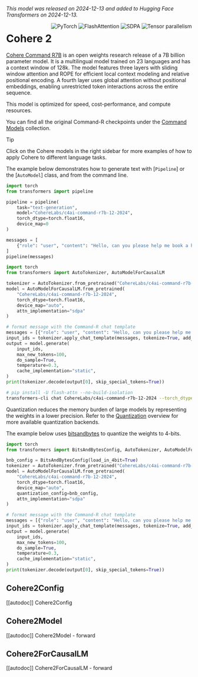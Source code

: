 <!--Copyright 2024 The HuggingFace Team. All rights reserved.
Licensed under the Apache License, Version 2.0 (the "License"); you may not use this file except in compliance with
the License. You may obtain a copy of the License at

http://www.apache.org/licenses/LICENSE-2.0

Unless required by applicable law or agreed to in writing, software distributed under the License is distributed on
an "AS IS" BASIS, WITHOUT WARRANTIES OR CONDITIONS OF ANY KIND, either express or implied. See the License for the
specific language governing permissions and limitations under the License.

⚠️ Note that this file is in Markdown but contains specific syntax for our doc-builder (similar to MDX) that may not be
rendered properly in your Markdown viewer.
-->
*This model was released on 2024-12-13 and added to Hugging Face Transformers on 2024-12-13.*

<div style="float: right;">
    <div class="flex flex-wrap space-x-1">
        <img alt="PyTorch" src="https://img.shields.io/badge/PyTorch-DE3412?style=flat&logo=pytorch&logoColor=white">
        <img alt="FlashAttention" src="https://img.shields.io/badge/%E2%9A%A1%EF%B8%8E%20FlashAttention-eae0c8?style=flat">
        <img alt="SDPA" src="https://img.shields.io/badge/SDPA-DE3412?style=flat&logo=pytorch&logoColor=white">
        <img alt="Tensor parallelism" src="https://img.shields.io/badge/Tensor%20parallelism-06b6d4?style=flat&logoColor=white">
    </div>
</div>


# Cohere 2

[Cohere Command R7B](https://cohere.com/blog/command-r7b) is an open weights research release of a 7B billion parameter model. It is a multilingual model trained on 23 languages and has a context window of 128k. The model features three layers with sliding window attention and ROPE for efficient local context modeling and relative positional encoding. A fourth layer uses global attention without positional embeddings, enabling unrestricted token interactions across the entire sequence.

This model is optimized for speed, cost-performance, and compute resources.

You can find all the original Command-R checkpoints under the [Command Models](https://huggingface.co/collections/CohereForAI/command-models-67652b401665205e17b192ad) collection.


> [!TIP]
> Click on the Cohere models in the right sidebar for more examples of how to apply Cohere to different language tasks.

The example below demonstrates how to generate text with [`Pipeline`] or the [`AutoModel`] class, and from the command line.

<hfoptions id="usage">
<hfoption id="Pipeline">

```python
import torch
from transformers import pipeline

pipeline = pipeline(
    task="text-generation", 
    model="CohereLabs/c4ai-command-r7b-12-2024",
    torch_dtype=torch.float16,
    device_map=0
)

messages = [
    {"role": "user", "content": "Hello, can you please help me book a hotel in Japan?"},
]
pipeline(messages)
```

</hfoption>
<hfoption id="AutoModel">

```python
import torch
from transformers import AutoTokenizer, AutoModelForCausalLM

tokenizer = AutoTokenizer.from_pretrained("CohereLabs/c4ai-command-r7b-12-2024")
model = AutoModelForCausalLM.from_pretrained(
    "CohereLabs/c4ai-command-r7b-12-2024", 
    torch_dtype=torch.float16, 
    device_map="auto", 
    attn_implementation="sdpa"
)

# format message with the Command-R chat template
messages = [{"role": "user", "content": "Hello, can you please help me book a hotel in Japan?"}]
input_ids = tokenizer.apply_chat_template(messages, tokenize=True, add_generation_prompt=True, return_tensors="pt").to(model.device)
output = model.generate(
    input_ids,
    max_new_tokens=100,
    do_sample=True,
    temperature=0.3,
    cache_implementation="static",
)
print(tokenizer.decode(output[0], skip_special_tokens=True))
```

</hfoption>
<hfoption id="transformers CLI">

```bash
# pip install -U flash-attn --no-build-isolation
transformers-cli chat CohereLabs/c4ai-command-r7b-12-2024 --torch_dtype auto --attn_implementation flash_attention_2
```

</hfoption>
</hfoptions>

Quantization reduces the memory burden of large models by representing the weights in a lower precision. Refer to the [Quantization](../quantization/overview.md) overview for more available quantization backends.

The example below uses [bitsandbytes](../quantization/bitsandbytes.md) to quantize the weights to 4-bits.

```python
import torch
from transformers import BitsAndBytesConfig, AutoTokenizer, AutoModelForCausalLM

bnb_config = BitsAndBytesConfig(load_in_4bit=True)
tokenizer = AutoTokenizer.from_pretrained("CohereLabs/c4ai-command-r7b-12-2024")
model = AutoModelForCausalLM.from_pretrained(
    "CohereLabs/c4ai-command-r7b-12-2024", 
    torch_dtype=torch.float16, 
    device_map="auto", 
    quantization_config=bnb_config, 
    attn_implementation="sdpa"
)

# format message with the Command-R chat template
messages = [{"role": "user", "content": "Hello, can you please help me book a hotel in Japan?"}]
input_ids = tokenizer.apply_chat_template(messages, tokenize=True, add_generation_prompt=True, return_tensors="pt").to(model.device)
output = model.generate(
    input_ids,
    max_new_tokens=100,
    do_sample=True,
    temperature=0.3,
    cache_implementation="static",
)
print(tokenizer.decode(output[0], skip_special_tokens=True))
```

## Cohere2Config

[[autodoc]] Cohere2Config

## Cohere2Model

[[autodoc]] Cohere2Model
    - forward


## Cohere2ForCausalLM

[[autodoc]] Cohere2ForCausalLM
    - forward



